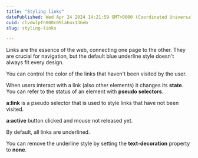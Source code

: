 ```yaml
---
title: "Styling links"
datePublished: Wed Apr 24 2024 14:21:59 GMT+0000 (Coordinated Universal Time)
cuid: clvdwlpfn000c09lahux136eb
slug: styling-links

---
```


Links are the essence of the web, connecting one page to the other. They are crucial for navigation, but the default blue underline style doesn't always fit every design.

You can control the color of the links that haven't been visited by the user.

When users interact with a link (also other elements) it changes its **state**. You can refer to the status of an element with **pseudo selectors**.

**a:link** is a pseudo selector that is used to style links that have not been visited.

**a:active** button clicked and mouse not released yet.

By default, all links are underlined.

You can remove the underline style by setting the **text-decoration** property to **none**.
